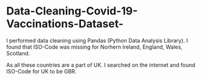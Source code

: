 # Data-Cleaning-Covid-19-Vaccinations-Dataset-
I performed data cleaning using Pandas (Python Data Analysis Library). I found that ISO-Code was missing for Norhern Ireland, England, Wales, Scotland.

As all these countries are a part of UK. I searched on the internet and found ISO-Code for UK to be GBR.
